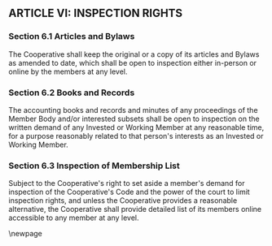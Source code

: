 ## ARTICLE VI: INSPECTION RIGHTS

### Section 6.1 Articles and Bylaws

The Cooperative shall keep the original or a copy of its articles and Bylaws as amended to date, which shall be open to inspection either in-person or online by the members at any level.

### Section 6.2 Books and Records

The accounting books and records and minutes of any proceedings of the Member Body and/or interested subsets shall be open to inspection on the written demand of any Invested or Working Member at any reasonable time, for a purpose reasonably related to that person's interests as an Invested or Working Member.

### Section 6.3 Inspection of Membership List

Subject to the Cooperative's right to set aside a member's demand for inspection of the Cooperative's Code and the power of the court to limit inspection rights, and unless the Cooperative provides a reasonable alternative, the Cooperative shall provide detailed list of its members online accessible to any member at any level.

\newpage